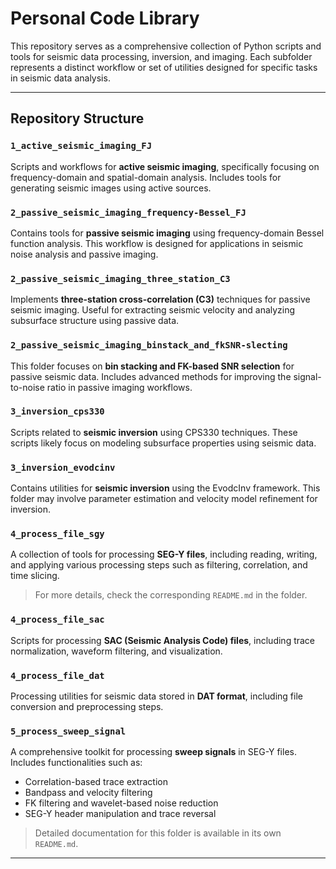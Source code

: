 # Personal Code Library

This repository serves as a comprehensive collection of Python scripts and tools for seismic data processing, inversion, and imaging. Each subfolder represents a distinct workflow or set of utilities designed for specific tasks in seismic data analysis.

---

## Repository Structure

### `1_active_seismic_imaging_FJ`
Scripts and workflows for **active seismic imaging**, specifically focusing on frequency-domain and spatial-domain analysis. Includes tools for generating seismic images using active sources.

### `2_passive_seismic_imaging_frequency-Bessel_FJ`
Contains tools for **passive seismic imaging** using frequency-domain Bessel function analysis. This workflow is designed for applications in seismic noise analysis and passive imaging.

### `2_passive_seismic_imaging_three_station_C3`
Implements **three-station cross-correlation (C3)** techniques for passive seismic imaging. Useful for extracting seismic velocity and analyzing subsurface structure using passive data.

### `2_passive_seismic_imaging_binstack_and_fkSNR-slecting`
This folder focuses on **bin stacking and FK-based SNR selection** for passive seismic data. Includes advanced methods for improving the signal-to-noise ratio in passive imaging workflows.

### `3_inversion_cps330`
Scripts related to **seismic inversion** using CPS330 techniques. These scripts likely focus on modeling subsurface properties using seismic data.

### `3_inversion_evodcinv`
Contains utilities for **seismic inversion** using the EvodcInv framework. This folder may involve parameter estimation and velocity model refinement for inversion.

### `4_process_file_sgy`
A collection of tools for processing **SEG-Y files**, including reading, writing, and applying various processing steps such as filtering, correlation, and time slicing. 

> For more details, check the corresponding `README.md` in the folder.

### `4_process_file_sac`
Scripts for processing **SAC (Seismic Analysis Code) files**, including trace normalization, waveform filtering, and visualization.

### `4_process_file_dat`
Processing utilities for seismic data stored in **DAT format**, including file conversion and preprocessing steps.

### `5_process_sweep_signal`
A comprehensive toolkit for processing **sweep signals** in SEG-Y files. Includes functionalities such as:
- Correlation-based trace extraction
- Bandpass and velocity filtering
- FK filtering and wavelet-based noise reduction
- SEG-Y header manipulation and trace reversal

> Detailed documentation for this folder is available in its own `README.md`.

---
